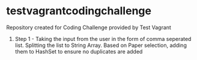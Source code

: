 # testvagrantcodingchallenge
Repository created for Coding Challenge provided by Test Vagrant

1) Step 1 - Taking the input from the user in the form of comma seperated list. Splitting the list to String Array.
Based on Paper selection, adding them to HashSet to ensure no duplicates are added
